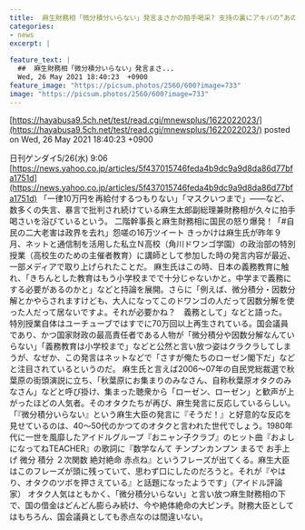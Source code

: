 ```yaml
---
title:  麻生財務相「微分積分いらない」発言まさかの拍手喝采? 支持の裏にアキバの“あの演説”  
categories:
- news
excerpt: |
  
feature_text: |
  ##  麻生財務相「微分積分いらない」発言まさ...
  Wed, 26 May 2021 18:40:23  +0900
feature_image: "https://picsum.photos/2560/600?image=733"
image: "https://picsum.photos/2560/600?image=733"
---
```


[https://hayabusa9.5ch.net/test/read.cgi/mnewsplus/1622022023/](https://hayabusa9.5ch.net/test/read.cgi/mnewsplus/1622022023/)
posted on Wed, 26 May 2021 18:40:23  +0900

<!--more-->

日刊ゲンダイ5/26(水) 9:06 [https://news.yahoo.co.jp/articles/5f437015746feda4b9dc9a9d8da86d77bfa1751d](https://news.yahoo.co.jp/articles/5f437015746feda4b9dc9a9d8da86d77bfa1751d) 「一律10万円を再給付するつもりない」「マスクいつまで」——など、数多くの失言、暴言で批判され続けている麻生太郎副総理兼財務相が久々に拍手喝さいを浴びているという。 二階幹事長と麻生財務相に国民の怒り爆発！「#自民の二大老害は政界を去れ」怨嗟の16万ツイート きっかけは麻生氏が昨年９月、ネットと通信制を活用した私立Ｎ高校（角川ドワンゴ学園）の政治部の特別授業（高校生のための主催者教育）に講師として参加した時の発言内容が最近、一部メディアで取り上げられたことだ。 麻生氏はこの時、日本の義務教育に触れ、「きちんとした教育はもう小学校までで十分じゃないかと。中学まで義務にする必要があるのかと」などと持論を展開。さらに「例えば、微分積分・因数分解とかやらされますけども、大人になってこのドワンゴの人だって因数分解を使った人だって居ないですよ。それが必要かね？　義務として」などと語った。 特別授業自体はユーチューブではすでに70万回以上再生されている。国会議員であり、かつ国家財政の最高責任者である人物が「微分積分や因数分解なんていらない」「義務教育は小学校まで」などと公然と言い放つ姿はクラクラしてしまうが、なぜか、この発言はネットなどで「さすが俺たちのローゼン閣下だ」などと注目されているというのだ。 麻生氏と言えば2006〜07年の自民党総裁選で秋葉原の街頭演説に立ち、「秋葉原にお集まりのみなさん、自称秋葉原オタクのみなさん」などと呼び掛け、集まった聴衆から「ローゼン、ローゼン」と歓声が上がったほどの人気者。そのオタクたちが再び、麻生発言に反応しているらしい。 「『微分積分いらない』という麻生大臣の発言に『そうだ！』と好意的な反応を見せているのは、40〜50代のかつてのオタクと言われた世代でしょう。1980年代に一世を風靡したアイドルグループ『おニャン子クラブ』のヒット曲『およしになってねTEACHER』の歌詞に『数学なんて チンプンカンプン まるで お手上げ 微分 積分 ２次関数 絶対絶命 赤点ね』というフレーズが出てくる。麻生大臣はこのフレーズが頭に残っていて、思わず口にしたのだろうと。それが『やはり、オタクのツボを押さえている』と話題になったようです」（アイドル評論家） オタク人気はともかく、「微分積分いらない」と言い放つ麻生財務相の下で、国の借金はどんどん膨らみ続け、今や絶体絶命の大ピンチ。財務大臣としてはもちろん、国会議員としても赤点なのは間違いない。
